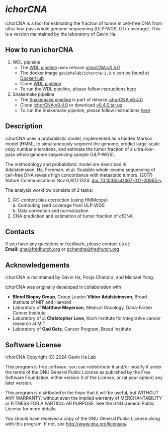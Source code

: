 # *ichorCNA*
ichorCNA is a tool for estimating the fraction of tumor in cell-free DNA from ultra-low-pass whole genome sequencing (ULP-WGS, 0.1x coverage). This is a version maintained by the laboratory of Gavin Ha.

## How to run ichorCNA

1. WDL pipleine
   - The [WDL pipeline](https://github.com/GavinHaLab/ichorCNA_WDL/tree/main/WDL) uses release [ichorCNA:v0.5.0](https://github.com/GavinHaLab/ichorCNA/releases/tag/v0.5.0)
   - The docker image `gavinhalab/ichorcna:1.0.0` can be found at [DockerHub](https://hub.docker.com/repository/docker/gavinhalab/ichorcna/general)
   - Clone [WDL pipleine](https://github.com/GavinHaLab/ichorCNA_WDL/tree/main/WDL)
   - To run the WDL pipeline, please follow instructions [here](https://github.com/GavinHaLab/ichorCNA_WDL/tree/main/WDL#readme)
2. Snakemake pipeline
   - The [Snakemake pipeline](https://github.com/GavinHaLab/ichorCNA/tree/v0.4.0/scripts/snakemake) is part of release [ichorCNA:v0.4.0](https://github.com/GavinHaLab/ichorCNA/releases/tag/v0.4.0)
   - Clone [ichorCNA:v0.4.0](https://github.com/GavinHaLab/ichorCNA/tree/v0.4.0) or download [v0.4.0.tar.gz](https://github.com/GavinHaLab/ichorCNA/releases/tag/v0.4.0)
   - To run the Snakemake pipeline, please follow instructions [here](https://github.com/broadinstitute/ichorCNA/wiki/SnakeMake-pipeline-for-ichorCNA)

## Description
ichorCNA uses a probabilistic model, implemented as a hidden Markov model (HMM), to simultaneously segment the genome, predict large-scale copy number alterations, and estimate the tumor fraction of a ultra-low-pass whole genome sequencing sample (ULP-WGS). 

The methodology and probabilistic model are described in:  
Adalsteinsson, Ha, Freeman, et al. Scalable whole-exome sequencing of cell-free DNA reveals high concordance with metastatic tumors. (2017) Nature Communications Nov 6;8(1):1324. [doi: 10.1038/s41467-017-00965-y](https://doi.org/10.1038/s41467-017-00965-y)

The analysis workflow consists of 2 tasks:  
1. GC-content bias correction (using HMMcopy)  
  a. Computing read coverage from ULP-WGS  
  b. Data correction and normalization  
2. CNA prediction and estimation of tumor fraction of cfDNA

## Contacts
If you have any questions or feedback, please contact us at:  
**Email:** <gha@fredhutch.org> or <pchandra@fredhutch.org>

## Acknowledgements
ichorCNA is maintained by Gavin Ha, Pooja Chandra, and Michael Yang.  

ichorCNA was originally developed in collaboration with  
- **Blood Biopsy Group**, Group Leader **Viktor Adalsteinsson**, Broad Institute of MIT and Harvard
- Laboratory of **Matthew Meyerson**, Medical Oncology, Dana-Farber Cancer Institute
- Laboratory of **J. Christopher Love**, Koch Institute for integrative cancer research at MIT
- Laboratory of **Gad Getz**, Cancer Program, Broad Institute

## Software License
ichorCNA
Copyright (C) 2024 Gavin Ha Lab

This program is free software: you can redistribute it and/or modify
it under the terms of the GNU General Public License as published by
the Free Software Foundation, either version 3 of the License, or
(at your option) any later version.

This program is distributed in the hope that it will be useful,
but WITHOUT ANY WARRANTY; without even the implied warranty of
MERCHANTABILITY or FITNESS FOR A PARTICULAR PURPOSE.  See the
GNU General Public License for more details.

You should have received a copy of the GNU General Public License
along with this program.  If not, see <http://www.gnu.org/licenses/>.

